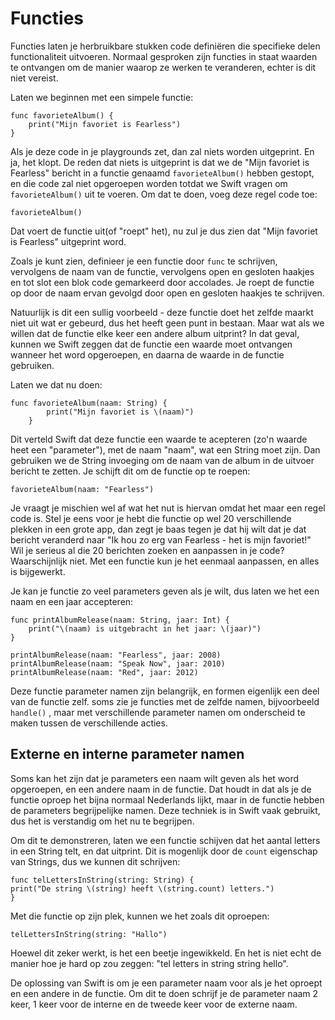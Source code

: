# Functies

Functies laten je herbruikbare stukken code definiëren die specifieke delen functionaliteit uitvoeren. Normaal gesproken zijn functies in staat waarden te ontvangen om de manier waarop ze werken te veranderen, echter is dit niet vereist.

Laten we beginnen met een simpele functie:

    func favorieteAlbum() {
        print("Mijn favoriet is Fearless")
    }
    

Als je deze code in je playgrounds zet, dan zal niets worden uitgeprint. En ja, het klopt. De reden dat niets is uitgeprint is dat we de "Mijn favoriet is Fearless" bericht in a functie genaamd `favorieteAlbum()` hebben gestopt, en die code zal niet opgeroepen worden totdat we Swift vragen om `favorieteAlbum()` uit te voeren. Om dat te doen, voeg deze regel code toe:

    favorieteAlbum()
    

Dat voert de functie uit(of "roept" het), nu zul je dus zien dat "Mijn favoriet is Fearless" uitgeprint word.

Zoals je kunt zien, definieer je een functie door `func` te schrijven, vervolgens de naam van de functie, vervolgens open en gesloten haakjes en tot slot een blok code gemarkeerd door accolades. Je roept de functie op door de naam ervan gevolgd door open en gesloten haakjes te schrijven.  

Natuurlijk is dit een sullig voorbeeld - deze functie doet het zelfde maarkt niet uit wat er gebeurd, dus het heeft geen punt in bestaan. Maar wat als we willen dat de functie elke keer een andere album uitprint? In dat geval, kunnen we Swift zeggen dat de functie een waarde moet ontvangen wanneer het word opgeroepen, en daarna de waarde in de functie gebruiken.

Laten we dat nu doen:

    func favorieteAlbum(naam: String) {
            print("Mijn favoriet is \(naam)")
        }

Dit verteld Swift dat deze functie een waarde te acepteren (zo'n waarde heet een "parameter"), met de naam "naam", wat een String moet zijn. Dan gebruiken we de String invoeging om de naam van de album in de uitvoer bericht te zetten. Je schijft dit om de functie op te roepen: 

    favorieteAlbum(naam: "Fearless")


Je vraagt je mischien wel af wat het nut is hiervan omdat het maar een regel code is. Stel je eens voor je hebt die functie op wel 20 verschillende plekken in een grote app, dan zegt je baas tegen je dat hij wilt dat je dat bericht veranderd naar "Ik hou zo erg van Fearless - het is mijn favoriet!" Wil je serieus al die 20 berichten zoeken en aanpassen in je code? Waarschijnlijk niet. Met een functie kun je het eenmaal aanpassen, en alles is bijgewerkt.

Je kan je functie zo veel parameters geven als je wilt, dus laten we het een naam en een jaar accepteren:

    func printAlbumRelease(naam: String, jaar: Int) {
        print("\(naam) is uitgebracht in het jaar: \(jaar)")
    }

    printAlbumRelease(naam: "Fearless", jaar: 2008)
    printAlbumRelease(naam: "Speak Now", jaar: 2010)
    printAlbumRelease(naam: "Red", jaar: 2012)


Deze functie parameter namen zijn belangrijk, en formen eigenlijk een deel van de functie zelf. soms zie je functies met de zelfde namen, bijvoorbeeld `handle()` , maar met verschillende parameter namen om onderscheid te maken tussen de verschillende acties.

## Externe en interne parameter namen

Soms kan het zijn dat je parameters een naam wilt geven als het word opgeroepen, en een andere naam in de functie. Dat houdt in dat als je de functie oproep het bijna normaal Nederlands lijkt, maar in de functie hebben de parameters begrijpelijke namen. Deze techniek is in Swift vaak gebruikt, dus het is verstandig om het nu te begrijpen.

Om dit te demonstreren, laten we een functie schijven dat het aantal letters in een String telt, en dat uitprint. Dit is mogenlijk door de `count` eigenschap van Strings, dus we kunnen dit schrijven:

    func telLettersInString(string: String) {
    print("De string \(string) heeft \(string.count) letters.")
    }

Met die functie op zijn plek, kunnen we het zoals dit oproepen:

    telLettersInString(string: "Hallo") 

Hoewel dit zeker werkt, is het een beetje ingewikkeld. En het is niet echt de manier hoe je hard op zou zeggen: "tel letters in string string hello".

De oplossing van Swift is om je een parameter naam voor als je het oproept en een andere in de functie. Om dit te doen schrijf je de parameter naam 2 keer, 1 keer voor de interne en de tweede keer voor de externe naam.
    
